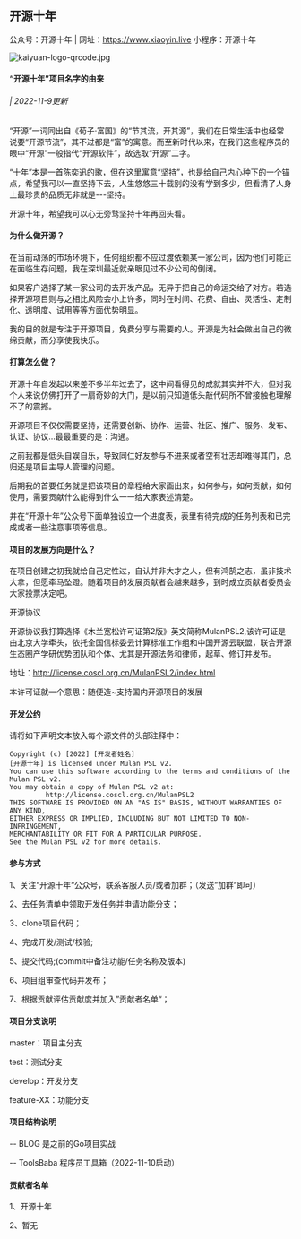 ## 开源十年

公众号：开源十年  |  网址：https://www.xiaoyin.live  小程序：开源十年  

![kaiyuan-logo-qrcode.jpg](https://s2.loli.net/2022/11/09/LT8H4wkiptn59rv.jpg)

#### “开源十年”项目名字的由来

###### | 2022-11-9更新

“开源”一词同出自《荀子·富国》的“节其流，开其源”，我们在日常生活中也经常说要“开源节流”，其不过都是“富”的寓意。而至新时代以来，在我们这些程序员的眼中“开源”一般指代“开源软件”，故选取“开源”二字。

“十年”本是一首陈奕迅的歌，但在这里寓意“坚持”，也是给自己内心种下的一个锚点，希望我可以一直坚持下去，人生悠悠三十载别的没有学到多少，但看清了人身上最珍贵的品质无非就是---坚持。

开源十年，希望我可以心无旁骛坚持十年再回头看。

#### 为什么做开源？

在当前动荡的市场环境下，任何组织都不应过渡依赖某一家公司，因为他们可能正在面临生存问题，我在深圳最近就亲眼见过不少公司的倒闭。

如果客户选择了某一家公司的去开发产品，无异于把自己的命运交给了对方。若选择开源项目则与之相比风险会小上许多，同时在时间、花费、自由、灵活性、定制化、透明度、试用等等方面优势明显。

我的目的就是专注于开源项目，免费分享与需要的人。开源是为社会做出自己的微绵贡献，而分享使我快乐。

#### 打算怎么做？

开源十年自发起以来差不多半年过去了，这中间看得见的成就其实并不大，但对我个人来说仿佛打开了一扇奇妙的大门，是以前只知道低头敲代码所不曾接触也理解不了的震撼。

开源项目不仅仅需要坚持，还需要创新、协作、运营、社区、推广、服务、发布、认证、协议...最最重要的是：沟通。

之前我都是低头自娱自乐，导致同仁好友参与不进来或者空有壮志却难得其门，总归还是项目主导人管理的问题。

后期我的首要任务就是把该项目的章程给大家画出来，如何参与，如何贡献，如何使用，需要贡献什么能得到什么一一给大家表述清楚。

并在“开源十年”公众号下面单独设立一个进度表，表里有待完成的任务列表和已完成或者一些注意事项等信息。

#### 项目的发展方向是什么？

在项目创建之初我就给自己定性过，自认并非大才之人，但有鸿鹄之志，虽非技术大拿，但愿牵马坠蹬。随着项目的发展贡献者会越来越多，到时成立贡献者委员会大家投票决定吧。

开源协议

开源协议我打算选择《木兰宽松许可证第2版》英文简称MulanPSL2,该许可证是由北京大学牵头，依托全国信标委云计算标准工作组和中国开源云联盟，联合开源生态圈产学研优势团队和个体、尤其是开源法务和律师，起草、修订并发布。

地址：http://license.coscl.org.cn/MulanPSL2/index.html

本许可证就一个意思：随便造~支持国内开源项目的发展

#### 开发公约

请将如下声明文本放入每个源文件的头部注释中：

```
Copyright (c) [2022] [开发者姓名]
[开源十年] is licensed under Mulan PSL v2.
You can use this software according to the terms and conditions of the Mulan PSL v2.
You may obtain a copy of Mulan PSL v2 at:
         http://license.coscl.org.cn/MulanPSL2
THIS SOFTWARE IS PROVIDED ON AN "AS IS" BASIS, WITHOUT WARRANTIES OF ANY KIND,
EITHER EXPRESS OR IMPLIED, INCLUDING BUT NOT LIMITED TO NON-INFRINGEMENT,
MERCHANTABILITY OR FIT FOR A PARTICULAR PURPOSE.
See the Mulan PSL v2 for more details.
```

#### 参与方式

1、关注“开源十年“公众号，联系客服人员/或者加群；（发送”加群“即可）

2、去任务清单中领取开发任务并申请功能分支；

3、clone项目代码；

4、完成开发/测试/校验;

5、提交代码;(commit中备注功能/任务名称及版本)

6、项目组审查代码并发布；

7、根据贡献评估贡献度并加入”贡献者名单“；

#### 项目分支说明

master：项目主分支

test：测试分支

develop：开发分支

feature-XX：功能分支

####  项目结构说明

-- BLOG  是之前的Go项目实战

-- ToolsBaba 程序员工具箱（2022-11-10启动）

#### 贡献者名单

1、开源十年

2、暂无

